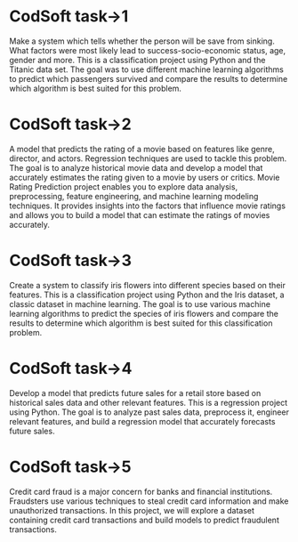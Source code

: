 # CodSoft task->1
Make a system which tells whether the person will be save from sinking. 
What factors were most likely lead to success-socio-economic status, age, gender and more. 
This is a classification project using Python and the Titanic data set. 
The goal was to use different machine learning algorithms to predict which passengers survived and compare the results to determine which algorithm is best suited for this problem.

# CodSoft task->2
A model that predicts the rating of a movie based on features like genre, director, and actors.
Regression techniques are used to tackle this problem.
The goal is to analyze historical movie data and develop a model that accurately estimates the rating given to a movie by users or critics. 
Movie Rating Prediction project enables you to explore data analysis, preprocessing, feature engineering, and machine learning modeling techniques. 
It provides insights into the factors that influence movie ratings and allows you to build a model that can estimate the ratings of movies accurately.

# CodSoft task->3
Create a system to classify iris flowers into different species based on their features. 
This is a classification project using Python and the Iris dataset, a classic dataset in machine learning.
The goal is to use various machine learning algorithms to predict the species of iris flowers and compare the results to determine which algorithm is best suited for this classification problem.

# CodSoft task->4
Develop a model that predicts future sales for a retail store based on historical sales data and other relevant features. 
This is a regression project using Python. 
The goal is to analyze past sales data, preprocess it, engineer relevant features, and build a regression model that accurately forecasts future sales.

# CodSoft task->5
Credit card fraud is a major concern for banks and financial institutions.
Fraudsters use various techniques to steal credit card information and make unauthorized transactions.
In this project, we will explore a dataset containing credit card transactions and build models to predict fraudulent transactions.
